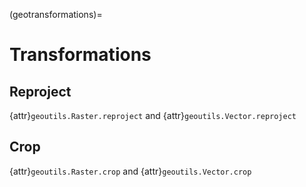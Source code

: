 (geotransformations)=
# Transformations

## Reproject

{attr}`geoutils.Raster.reproject` and {attr}`geoutils.Vector.reproject` 

## Crop

{attr}`geoutils.Raster.crop` and {attr}`geoutils.Vector.crop`